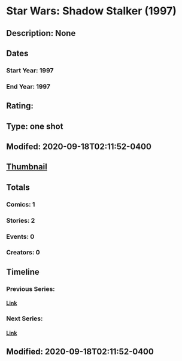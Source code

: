 # Star Wars: Shadow Stalker (1997)
## Description: None
## Dates
### Start Year: 1997
### End Year: 1997
## Rating: 
## Type: one shot
## Modifed: 2020-09-18T02:11:52-0400
## [Thumbnail](http://i.annihil.us/u/prod/marvel/i/mg/b/40/image_not_available.jpg)
## Totals
### Comics: 1
### Stories: 2
### Events: 0
### Creators: 0
## Timeline
### Previous Series: 
#### [Link]()
### Next Series: 
#### [Link]()
## Modified: 2020-09-18T02:11:52-0400